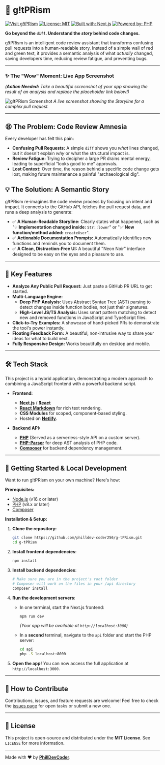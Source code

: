 # 🚀 g!tPRism

[![Visit g!tPRism](https://img.shields.io/badge/Visit_Live_App-✨-brightgreen?style=for-the-badge&logo=netlify)](https://gitprism.netlify.app/)
[![License: MIT](https://img.shields.io/badge/License-MIT-blue.svg?style=for-the-badge)](https://opensource.org/licenses/MIT)
[![Built with: Next.js](https://img.shields.io/badge/Built_with-Next.js-black?style=for-the-badge&logo=next.js)](https://nextjs.org/)
[![Powered by: PHP](https://img.shields.io/badge/Powered_by-PHP-777BB4?style=for-the-badge&logo=php)](https://www.php.net/)

**Go beyond the `diff`. Understand the *story* behind code changes.**

g!tPRism is an intelligent code review assistant that transforms confusing pull requests into a human-readable story. Instead of a simple wall of red and green text, it provides a semantic analysis of what *actually* changed, saving developers time, reducing review fatigue, and preventing bugs.

---

### ✨ The "Wow" Moment: Live App Screenshot

*(**Action Needed:** Take a beautiful screenshot of your app showing the result of an analysis and replace the placeholder link below!)*

![g!tPRism Screenshot](https://i.imgur.com/u5q4ZIS.png) 
*A live screenshot showing the Storyline for a complex pull request.*

---

## 😫 The Problem: Code Review Amnesia

Every developer has felt this pain:
- **Confusing Pull Requests:** A simple `diff` shows you *what* lines changed, but it doesn't explain *why* or what the structural impact is.
- **Review Fatigue:** Trying to decipher a large PR drains mental energy, leading to superficial "looks good to me" approvals.
- **Lost Context:** Over time, the reason behind a specific code change gets lost, making future maintenance a painful "archaeological dig".

## 💡 The Solution: A Semantic Story

g!tPRism re-imagines the code review process by focusing on intent and impact. It connects to the GitHub API, fetches the pull request data, and runs a deep analysis to generate:

-   ✅ **A Human-Readable Storyline:** Clearly states what happened, such as "💡 **Implementation changed inside:** `Str::lower`" or "✅ **New function/method added:** `createUser`".
-   ✅ **Actionable Documentation Prompts:** Automatically identifies new functions and reminds you to document them.
-   ✅ **A Clean, Distraction-Free UI:** A beautiful "Neon Noir" interface designed to be easy on the eyes and a pleasure to use.

---

## 🚀 Key Features

-   **Analyze Any Public Pull Request:** Just paste a GitHub PR URL to get started.
-   **Multi-Language Engine:**
    -   **Deep PHP Analysis:** Uses Abstract Syntax Tree (AST) parsing to detect changes inside function bodies, not just their signatures.
    -   **High-Level JS/TS Analysis:** Uses smart pattern matching to detect new and removed functions in JavaScript and TypeScript files.
-   **Click-to-Try Examples:** A showcase of hand-picked PRs to demonstrate the tool's power instantly.
-   **Floating Feedback Form:** A beautiful, non-intrusive way to share your ideas for what to build next.
-   **Fully Responsive Design:** Works beautifully on desktop and mobile.

---

## 🛠️ Tech Stack

This project is a hybrid application, demonstrating a modern approach to combining a JavaScript frontend with a powerful backend script.

-   **Frontend:**
    -   [**Next.js**](https://nextjs.org/) / [**React**](https://reactjs.org/)
    -   [**React Markdown**](https://github.com/remarkjs/react-markdown) for rich text rendering.
    -   **CSS Modules** for scoped, component-based styling.
    -   Hosted on [**Netlify**](https://www.netlify.com/).

-   **Backend API:**
    -   [**PHP**](https://www.php.net/) (Served as a serverless-style API on a custom server).
    -   [**PHP-Parser**](https://github.com/nikic/PHP-Parser) for deep AST analysis of PHP code.
    -   [**Composer**](https://getcomposer.org/) for backend dependency management.

---

## 🔧 Getting Started & Local Development

Want to run g!tPRism on your own machine? Here's how:

**Prerequisites:**
-   [Node.js](https://nodejs.org/en/) (v16.x or later)
-   [PHP](https://www.php.net/downloads) (v8.x or later)
-   [Composer](https://getcomposer.org/download/)

**Installation & Setup:**

1.  **Clone the repository:**
    ```bash
    git clone https://github.com/philldev-coder256/g-tPRism.git 
    cd g-tPRism
    ```

2.  **Install frontend dependencies:**
    ```bash
    npm install
    ```

3.  **Install backend dependencies:**
    ```bash
    # Make sure you are in the project's root folder
    # Composer will work on the files in your /api directory
    composer install
    ```

4.  **Run the development servers:**
    *   In one terminal, start the Next.js frontend:
        ```bash
        npm run dev
        ```
        *(Your app will be available at `http://localhost:3000`)*

    *   In a **second** terminal, navigate to the `api` folder and start the PHP server:
        ```bash
        cd api
        php -S localhost:8000
        ```

5.  **Open the app!** You can now access the full application at `http://localhost:3000`.

---

## 🤝 How to Contribute

Contributions, issues, and feature requests are welcome! Feel free to check the [issues page](https://github.com/philldev-coder256/g-tPRism/issues) for open tasks or submit a new one.

---

## 📜 License

This project is open-source and distributed under the **MIT License**. See `LICENSE` for more information.

---

Made with ❤️ by [**PhillDevCoder**](https://github.com/philldev-coder256).

```